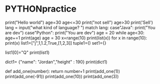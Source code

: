 # PYTHONpractice
print("Hello world")
age=30
age<=30
print("not sell")
age>30
print('Sell')
lang = input("what kind of language? ")
match lang: 
    case"Java":
        print("You are dev")
    case"Python":
        print("You are dev")
age = 20
while age<30:
    age+=1
    print(age)
age = 30
x=range(10)
print(list(x))
for x in range(10):
    print(x)
list1=["j",1,1.2,True,[1,2,3]]
tuple1=()
set1={}

list1[0]="Q"
print(list1)

dict1= {"name": "Jordan","height" : 190}
print(dict1)

def add_one(number):
    return number+1
print(add_one(1))
print(add_one(-91))
print(add_one(10))
print(add_one(3))
